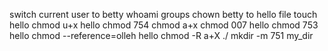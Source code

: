 switch current user to betty
whoami
groups
chown betty to hello file
touch hello
chmod u+x hello
chmod 754
chmod a+x
chmod 007 hello
chmod 753 hello
chmod --reference=olleh hello
chmod -R a+X ./
mkdir -m 751 my_dir
